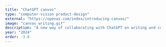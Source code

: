 ```yaml
---
title: "ChatGPT canvas"
type: "computer-vision product-design"
external: "https://openai.com/index/introducing-canvas/"
image: "canvas_writing.gif"
description: "A new way of collaborating with ChatGPT on writing and coding that go beyond simple chat."
year: "2024"
order: -3.8
---
```

